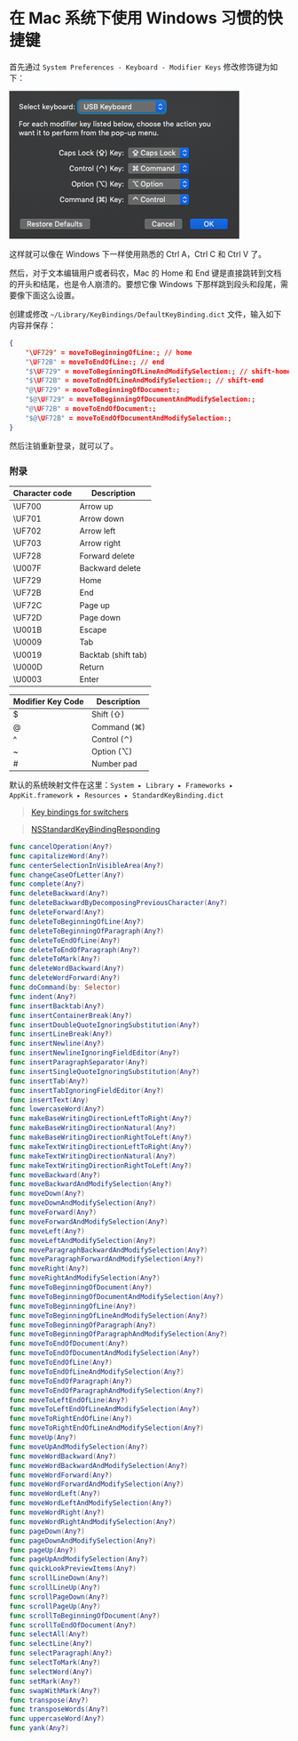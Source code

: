 # 在 Mac 系统下使用 Windows 习惯的快捷键

首先通过 `System Preferences - Keyboard - Modifier Keys` 修改修饰键为如下：

![modifier keys setting](https://raw.githubusercontent.com/Ruikuan/blog/master/Content/modifierKeysSetting.png)

这样就可以像在 Windows 下一样使用熟悉的 Ctrl A，Ctrl C 和 Ctrl V 了。

然后，对于文本编辑用户或者码农，Mac 的 Home 和 End 键是直接跳转到文档的开头和结尾，也是令人崩溃的。要想它像 Windows 下那样跳到段头和段尾，需要像下面这么设置。

创建或修改 `~/Library/KeyBindings/DefaultKeyBinding.dict` 文件，输入如下内容并保存：

```json
{
    "\UF729" = moveToBeginningOfLine:; // home
    "\UF72B" = moveToEndOfLine:; // end
    "$\UF729" = moveToBeginningOfLineAndModifySelection:; // shift-home
    "$\UF72B" = moveToEndOfLineAndModifySelection:; // shift-end
    "@\UF729" = moveToBeginningOfDocument:;
    "$@\UF729" = moveToBeginningOfDocumentAndModifySelection:;
    "@\UF72B" = moveToEndOfDocument:;
    "$@\UF72B" = moveToEndOfDocumentAndModifySelection:;
}
```
然后注销重新登录，就可以了。

### 附录
|Character code|Description|
|----------- | ----------- |
|\UF700	|Arrow up|
|\UF701	|Arrow down|
|\UF702	|Arrow left|
|\UF703	|Arrow right|
|\UF728	|Forward delete|
|\U007F	|Backward delete|
|\UF729	|Home|
|\UF72B	|End|
|\UF72C	|Page up|
|\UF72D	|Page down|
|\U001B |	Escape|
|\U0009	|Tab|
|\U0019	|Backtab (shift tab)|
|\U000D	|Return|
|\U0003	|Enter|

|Modifier Key Code|Description|
|----------- | ----------- |
|$|Shift (⇧)|
|@|Command (⌘)|
|^|Control (⌃)|
|~|Option (⌥)|
|#|Number pad|
 
默认的系统映射文件在这里：`System ▸ Library ▸ Frameworks ▸ AppKit.framework ▸ Resources ▸ StandardKeyBinding.dict`

> [Key bindings for switchers](https://macromates.com/blog/2005/key-bindings-for-switchers/)

> [NSStandardKeyBindingResponding](https://developer.apple.com/documentation/appkit/nsstandardkeybindingresponding)

```swift
func cancelOperation(Any?)
func capitalizeWord(Any?)
func centerSelectionInVisibleArea(Any?)
func changeCaseOfLetter(Any?)
func complete(Any?)
func deleteBackward(Any?)
func deleteBackwardByDecomposingPreviousCharacter(Any?)
func deleteForward(Any?)
func deleteToBeginningOfLine(Any?)
func deleteToBeginningOfParagraph(Any?)
func deleteToEndOfLine(Any?)
func deleteToEndOfParagraph(Any?)
func deleteToMark(Any?)
func deleteWordBackward(Any?)
func deleteWordForward(Any?)
func doCommand(by: Selector)
func indent(Any?)
func insertBacktab(Any?)
func insertContainerBreak(Any?)
func insertDoubleQuoteIgnoringSubstitution(Any?)
func insertLineBreak(Any?)
func insertNewline(Any?)
func insertNewlineIgnoringFieldEditor(Any?)
func insertParagraphSeparator(Any?)
func insertSingleQuoteIgnoringSubstitution(Any?)
func insertTab(Any?)
func insertTabIgnoringFieldEditor(Any?)
func insertText(Any)
func lowercaseWord(Any?)
func makeBaseWritingDirectionLeftToRight(Any?)
func makeBaseWritingDirectionNatural(Any?)
func makeBaseWritingDirectionRightToLeft(Any?)
func makeTextWritingDirectionLeftToRight(Any?)
func makeTextWritingDirectionNatural(Any?)
func makeTextWritingDirectionRightToLeft(Any?)
func moveBackward(Any?)
func moveBackwardAndModifySelection(Any?)
func moveDown(Any?)
func moveDownAndModifySelection(Any?)
func moveForward(Any?)
func moveForwardAndModifySelection(Any?)
func moveLeft(Any?)
func moveLeftAndModifySelection(Any?)
func moveParagraphBackwardAndModifySelection(Any?)
func moveParagraphForwardAndModifySelection(Any?)
func moveRight(Any?)
func moveRightAndModifySelection(Any?)
func moveToBeginningOfDocument(Any?)
func moveToBeginningOfDocumentAndModifySelection(Any?)
func moveToBeginningOfLine(Any?)
func moveToBeginningOfLineAndModifySelection(Any?)
func moveToBeginningOfParagraph(Any?)
func moveToBeginningOfParagraphAndModifySelection(Any?)
func moveToEndOfDocument(Any?)
func moveToEndOfDocumentAndModifySelection(Any?)
func moveToEndOfLine(Any?)
func moveToEndOfLineAndModifySelection(Any?)
func moveToEndOfParagraph(Any?)
func moveToEndOfParagraphAndModifySelection(Any?)
func moveToLeftEndOfLine(Any?)
func moveToLeftEndOfLineAndModifySelection(Any?)
func moveToRightEndOfLine(Any?)
func moveToRightEndOfLineAndModifySelection(Any?)
func moveUp(Any?)
func moveUpAndModifySelection(Any?)
func moveWordBackward(Any?)
func moveWordBackwardAndModifySelection(Any?)
func moveWordForward(Any?)
func moveWordForwardAndModifySelection(Any?)
func moveWordLeft(Any?)
func moveWordLeftAndModifySelection(Any?)
func moveWordRight(Any?)
func moveWordRightAndModifySelection(Any?)
func pageDown(Any?)
func pageDownAndModifySelection(Any?)
func pageUp(Any?)
func pageUpAndModifySelection(Any?)
func quickLookPreviewItems(Any?)
func scrollLineDown(Any?)
func scrollLineUp(Any?)
func scrollPageDown(Any?)
func scrollPageUp(Any?)
func scrollToBeginningOfDocument(Any?)
func scrollToEndOfDocument(Any?)
func selectAll(Any?)
func selectLine(Any?)
func selectParagraph(Any?)
func selectToMark(Any?)
func selectWord(Any?)
func setMark(Any?)
func swapWithMark(Any?)
func transpose(Any?)
func transposeWords(Any?)
func uppercaseWord(Any?)
func yank(Any?)
```
